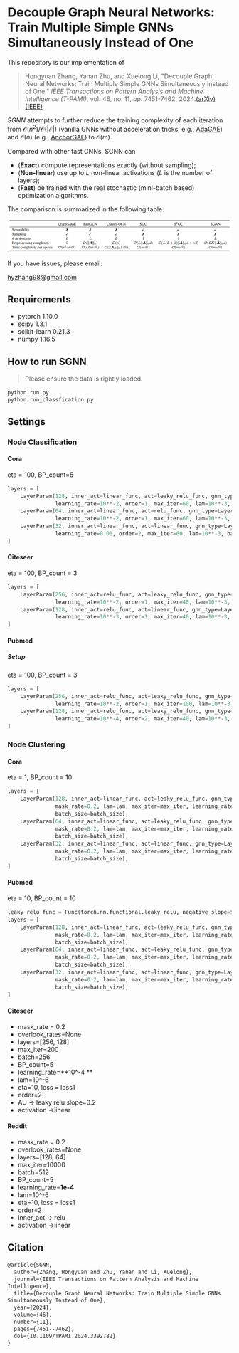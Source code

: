 # Decouple Graph Neural Networks: Train Multiple Simple GNNs Simultaneously Instead of One

This repository is our implementation of 

>   Hongyuan Zhang, Yanan Zhu, and Xuelong Li,  "Decouple Graph Neural Networks: Train Multiple Simple GNNs Simultaneously Instead of One," *IEEE Transactions on Pattern Analysis and Machine Intelligence (T-PAMI)*, vol. 46, no. 11, pp. 7451-7462, 2024.[(arXiv)](https://arxiv.org/pdf/2304.10126.pdf)[(IEEE)](https://ieeexplore.ieee.org/document/10507024)

*SGNN* attempts to further reduce the training complexity of each iteration from $\mathcal{O}(n^2) / \mathcal{O}(|\mathcal E|)$ (vanilla GNNs without acceleration tricks, e.g., [AdaGAE](https://github.com/hyzhang98/AdaGAE)) and $\mathcal O(n)$ (e.g., [AnchorGAE](https://github.com/hyzhang98/AnchorGAE-torch)) to $\mathcal O(m)$. 

Compared with other fast GNNs, SGNN can

-   (**Exact**) compute representations exactly (without sampling);
-   (**Non-linear**) use up to $L$ non-linear activations ($L$ is the number of layers);
-   (**Fast**) be trained with the real stochastic (mini-batch based) optimization algorithms. 

The comparison is summarized in the following table. 


![Comparison](figures/Comparison.jpg)



If you have issues, please email:

hyzhang98@gmail.com



## Requirements 

- pytorch 1.10.0
- scipy 1.3.1
- scikit-learn 0.21.3
- numpy 1.16.5



## How to run SGNN

>   Please ensure the data is rightly loaded

```
python run.py
python run_classfication.py
```



## Settings

### Node Classification

#### Cora

eta = 100, BP_count=5

```python
layers = [
    LayerParam(128, inner_act=linear_func, act=leaky_relu_func, gnn_type=LayerParam.EGCN,
               learning_rate=10**-2, order=1, max_iter=60, lam=10**-3, batch_size=2708),
    LayerParam(64, inner_act=linear_func, act=relu_func, gnn_type=LayerParam.EGCN,
               learning_rate=10**-2, order=1, max_iter=60, lam=10**-3, batch_size=2708),
    LayerParam(32, inner_act=linear_func, act=linear_func, gnn_type=LayerParam.EGCN,
               learning_rate=0.01, order=2, max_iter=60, lam=10**-3, batch_size=140),
]
```





#### Citeseer

eta = 100, BP_count = 3

```python
layers = [
    LayerParam(256, inner_act=relu_func, act=leaky_relu_func, gnn_type=LayerParam.EGCN,
               learning_rate=10**-2, order=1, max_iter=40, lam=10**-3, batch_size=1024),
    LayerParam(128, inner_act=relu_func, act=linear_func, gnn_type=LayerParam.EGCN,
               learning_rate=10**-3, order=1, max_iter=40, lam=10**-3, batch_size=140),
]
```



#### Pubmed

##### Setup

eta = 100, BP_count = 3

```python
layers = [
    LayerParam(256, inner_act=relu_func, act=leaky_relu_func, gnn_type=LayerParam.EGCN,
               learning_rate=10**-2, order=1, max_iter=100, lam=10**-3, batch_size=4096*2),
    LayerParam(128, inner_act=relu_func, act=leaky_relu_func, gnn_type=LayerParam.EGCN,
               learning_rate=10**-4, order=2, max_iter=40, lam=10**-3, batch_size=2048),
]
```



### Node Clustering

#### Cora

eta = 1, BP_count = 10

```python
layers = [
    LayerParam(128, inner_act=linear_func, act=leaky_relu_func, gnn_type=LayerParam.GAE,
               mask_rate=0.2, lam=lam, max_iter=max_iter, learning_rate=learning_rate,
               batch_size=batch_size),
    LayerParam(64, inner_act=linear_func, act=leaky_relu_func, gnn_type=LayerParam.GAE,
               mask_rate=0.2, lam=lam, max_iter=max_iter, learning_rate=learning_rate,
               batch_size=batch_size),
    LayerParam(32, inner_act=linear_func, act=linear_func, gnn_type=LayerParam.GAE,
               mask_rate=0.2, lam=lam, max_iter=max_iter, learning_rate=learning_rate,
               batch_size=batch_size),
]
```





#### Pubmed

eta = 10, BP_count = 10

```python
leaky_relu_func = Func(torch.nn.functional.leaky_relu, negative_slope=5.0)
layers = [
    LayerParam(128, inner_act=linear_func, act=leaky_relu_func, gnn_type=LayerParam.GAE,
               mask_rate=0.2, lam=lam, max_iter=max_iter, learning_rate=learning_rate,
               batch_size=batch_size),
    LayerParam(64, inner_act=linear_func, act=leaky_relu_func, gnn_type=LayerParam.GAE,
               mask_rate=0.2, lam=lam, max_iter=max_iter, learning_rate=learning_rate,
               batch_size=batch_size),
    LayerParam(32, inner_act=linear_func, act=linear_func, gnn_type=LayerParam.GAE,
               mask_rate=0.2, lam=lam, max_iter=max_iter, learning_rate=learning_rate,
               batch_size=batch_size),
]
```



#### Citeseer

- mask_rate = 0.2
- overlook_rates=None
- layers=[256, 128]
- max_iter=200
- batch=256
- BP_count=5
- learning_rate=**10^-4 **
- lam=10^-6
- eta=10, loss = loss1 
- order=2
- AU -> leaky relu slope=0.2
- activation ->linear



#### Reddit 

- mask_rate = 0.2
- overlook_rates=None
- layers=[128, 64]
- max_iter=10000
- batch=512
- BP_count=5
- learning_rate=**1e-4**
- lam=10^-6
- eta=10, loss = loss1 
- order=2
- inner_act -> relu
- activation ->linear

## Citation

```
@article{SGNN,
  author={Zhang, Hongyuan and Zhu, Yanan and Li, Xuelong},
  journal={IEEE Transactions on Pattern Analysis and Machine Intelligence}, 
  title={Decouple Graph Neural Networks: Train Multiple Simple GNNs Simultaneously Instead of One}, 
  year={2024},
  volume={46},
  number={11},
  pages={7451--7462},
  doi={10.1109/TPAMI.2024.3392782}
}
```
